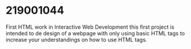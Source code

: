 # 219001044
First HTML work in Interactive Web Development
this first project is intended to de design of a webpage with only using
basic HTML tags to increase your understandings on how to use HTML tags.
